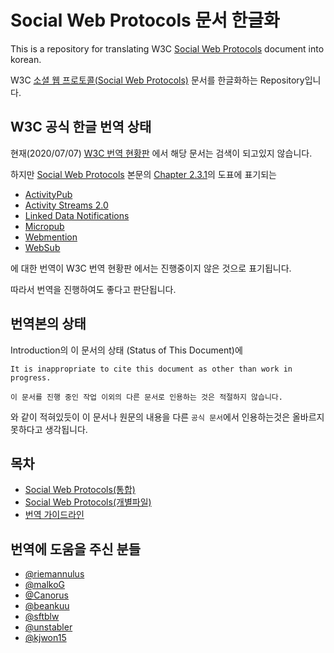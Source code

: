 # Social Web Protocols 문서 한글화

This is a repository for translating W3C [Social Web Protocols](https://www.w3.org/TR/social-web-protocols/) document into korean.

W3C [소셜 웹 프로토콜(Social Web Protocols)](https://www.w3.org/TR/social-web-protocols/) 문서를 한글화하는 Repository입니다.

## W3C 공식 한글 번역 상태

현재(2020/07/07)
[W3C 번역 현황판](https://www.w3.org/Consortium/Translation/matrix.html)
에서 해당 문서는 검색이 되고있지 않습니다.

하지만 [Social Web Protocols](https://www.w3.org/TR/social-web-protocols/) 본문의 [Chapter 2.3.1](https://www.w3.org/TR/social-web-protocols/#x2-3-1-requirements)의 도표에 표기되는
- [ActivityPub](https://www.w3.org/TR/activitypub/)
- [Activity Streams 2.0](https://www.w3.org/TR/activitystreams-core/)
- [Linked Data Notifications](https://www.w3.org/TR/ldn/)
- [Micropub](https://www.w3.org/TR/micropub/)
- [Webmention](https://www.w3.org/TR/webmention/)
- [WebSub](https://www.w3.org/TR/websub/)

에 대한 번역이 W3C 번역 현황판 에서는 진행중이지 않은 것으로 표기됩니다.

따라서 번역을 진행하여도 좋다고 판단됩니다.

## 번역본의 상태

Introduction의 이 문서의 상태 (Status of This Document)에

```language-none
It is inappropriate to cite this document as other than work in progress.

이 문서를 진행 중인 작업 이외의 다른 문서로 인용하는 것은 적절하지 않습니다.
```

와 같이 적혀있듯이 이 문서나 원문의 내용을 다른 `공식 문서`에서 인용하는것은 올바르지 못하다고 생각됩니다.

## 목차

- [Social Web Protocols(통합)](SocialWebProtocols.md)
- [Social Web Protocols(개별파일)](SocialWebProtocolsContents.md)
- [번역 가이드라인](translation-guideline-ko.md)

## 번역에 도움을 주신 분들

- [@riemannulus](https://github.com/riemannulus)
- [@malkoG](https://github.com/malkoG)
- [@Canorus](https://github.com/Canorus)
- [@beankuu](https://github.com/beankuu)
- [@sftblw](https://github.com/sftblw)
- [@unstabler](https://github.com/unstabler)
- [@kjwon15](https://github.com/kjwon15)